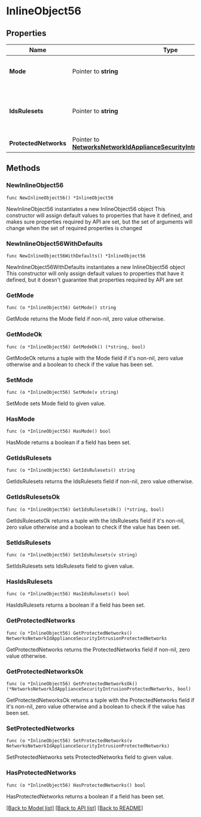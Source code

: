 # InlineObject56

## Properties

Name | Type | Description | Notes
------------ | ------------- | ------------- | -------------
**Mode** | Pointer to **string** | Set mode to &#39;disabled&#39;/&#39;detection&#39;/&#39;prevention&#39; (optional - omitting will leave current config unchanged) | [optional] 
**IdsRulesets** | Pointer to **string** | Set the detection ruleset &#39;connectivity&#39;/&#39;balanced&#39;/&#39;security&#39; (optional - omitting will leave current config unchanged). Default value is &#39;balanced&#39; if none currently saved | [optional] 
**ProtectedNetworks** | Pointer to [**NetworksNetworkIdApplianceSecurityIntrusionProtectedNetworks**](NetworksNetworkIdApplianceSecurityIntrusionProtectedNetworks.md) |  | [optional] 

## Methods

### NewInlineObject56

`func NewInlineObject56() *InlineObject56`

NewInlineObject56 instantiates a new InlineObject56 object
This constructor will assign default values to properties that have it defined,
and makes sure properties required by API are set, but the set of arguments
will change when the set of required properties is changed

### NewInlineObject56WithDefaults

`func NewInlineObject56WithDefaults() *InlineObject56`

NewInlineObject56WithDefaults instantiates a new InlineObject56 object
This constructor will only assign default values to properties that have it defined,
but it doesn't guarantee that properties required by API are set

### GetMode

`func (o *InlineObject56) GetMode() string`

GetMode returns the Mode field if non-nil, zero value otherwise.

### GetModeOk

`func (o *InlineObject56) GetModeOk() (*string, bool)`

GetModeOk returns a tuple with the Mode field if it's non-nil, zero value otherwise
and a boolean to check if the value has been set.

### SetMode

`func (o *InlineObject56) SetMode(v string)`

SetMode sets Mode field to given value.

### HasMode

`func (o *InlineObject56) HasMode() bool`

HasMode returns a boolean if a field has been set.

### GetIdsRulesets

`func (o *InlineObject56) GetIdsRulesets() string`

GetIdsRulesets returns the IdsRulesets field if non-nil, zero value otherwise.

### GetIdsRulesetsOk

`func (o *InlineObject56) GetIdsRulesetsOk() (*string, bool)`

GetIdsRulesetsOk returns a tuple with the IdsRulesets field if it's non-nil, zero value otherwise
and a boolean to check if the value has been set.

### SetIdsRulesets

`func (o *InlineObject56) SetIdsRulesets(v string)`

SetIdsRulesets sets IdsRulesets field to given value.

### HasIdsRulesets

`func (o *InlineObject56) HasIdsRulesets() bool`

HasIdsRulesets returns a boolean if a field has been set.

### GetProtectedNetworks

`func (o *InlineObject56) GetProtectedNetworks() NetworksNetworkIdApplianceSecurityIntrusionProtectedNetworks`

GetProtectedNetworks returns the ProtectedNetworks field if non-nil, zero value otherwise.

### GetProtectedNetworksOk

`func (o *InlineObject56) GetProtectedNetworksOk() (*NetworksNetworkIdApplianceSecurityIntrusionProtectedNetworks, bool)`

GetProtectedNetworksOk returns a tuple with the ProtectedNetworks field if it's non-nil, zero value otherwise
and a boolean to check if the value has been set.

### SetProtectedNetworks

`func (o *InlineObject56) SetProtectedNetworks(v NetworksNetworkIdApplianceSecurityIntrusionProtectedNetworks)`

SetProtectedNetworks sets ProtectedNetworks field to given value.

### HasProtectedNetworks

`func (o *InlineObject56) HasProtectedNetworks() bool`

HasProtectedNetworks returns a boolean if a field has been set.


[[Back to Model list]](../README.md#documentation-for-models) [[Back to API list]](../README.md#documentation-for-api-endpoints) [[Back to README]](../README.md)


